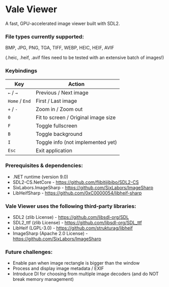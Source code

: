 # Vale Viewer #

A fast, GPU-accelerated image viewer built with SDL2.
<br/>

### File types currently supported: ###

BMP, JPG, PNG, TGA, TIFF, WEBP, HEIC, HEIF, AVIF
<p>(.heic, .heif, .avif files need to be tested with an extensive batch of images!)
<br/>

### Keybindings ###

| Key            | Action                              |
|----------------|-------------------------------------|
| `←` / `→`      | Previous / Next image               |
| `Home` / `End` | First / Last image                  |
| `+` / `-`      | Zoom in / Zoom out                  |
| `0`            | Fit to screen / Original image size |
| `F`            | Toggle fullscreen                   |
| `B`            | Toggle background                   |
| `I`            | Toggle info (not implemented yet)   |
| `Esc`          | Exit application                    |

### Prerequisites & dependencies:

- .NET runtime (version 9.0)
- SDL2-CS.NetCore - https://github.com/flibitijibibo/SDL2-CS
- SixLabors.ImageSharp - https://github.com/SixLabors/ImageSharp
- LibHeifSharp - https://github.com/0xC0000054/libheif-sharp

### Vale Viewer uses the following third-party libraries:

- SDL2 (zlib License) - https://github.com/libsdl-org/SDL
- SDL2_ttf (zlib License) - https://github.com/libsdl-org/SDL_ttf
- LibHeif (LGPL-3.0) - https://github.com/strukturag/libheif
- ImageSharp (Apache 2.0 License) - https://github.com/SixLabors/ImageSharp

### Future challenges: ###

* Enable pan when image rectangle is bigger than the window
* Process and display image metadata / EXIF
* Introduce DI for choosing from multiple image decoders (and do NOT break memory management)